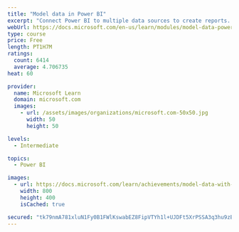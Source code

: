 ```yaml
---
title: "Model data in Power BI"
excerpt: "Connect Power BI to multiple data sources to create reports. Define the relationship between your data sources."
webUrl: https://docs.microsoft.com/en-us/learn/modules/model-data-power-bi/
type: course
price: Free
length: PT1H7M
ratings:
  count: 6414
  average: 4.706735
heat: 60

provider:
  name: Microsoft Learn
  domain: microsoft.com
  images:
    - url: /assets/images/organizations/microsoft.com-50x50.jpg
      width: 50
      height: 50

levels:
  - Intermediate

topics:
  - Power BI

images:
  - url: https://docs.microsoft.com/learn/achievements/model-data-with-power-bi-desktop-social.png
    width: 800
    height: 400
    isCached: true

secured: "tk79nmA781xluN1Fy0B1FWlKswabEZ8FipVTYh1l+UJDFt5XrPSSA3q3hu9zBzagNPtbK+JZ+Z9/0jzvClZceBYw2I5B6wW9JTfZs6Y57GEIGe2yAFamZEd2EPMBG+E/rG9Z9x+wlX/v1lnV0a2SdMEmXjrFmbsYFl53i8GCu4pXzpQJlkj9I3nE2FyxfUBj3EdqVh/FOj1msse2xsiGGN8kdcucWBI4h4iGfUoCO05eFI0GukytOGoDMEeuu0oUgVi4ottL+F+9IDZVicOB9yTIt0Ua/mlcpLMVXZb1k0kccqMggfsBl759Hb3wgKQ1/8OWpm1uCOevQt//cdoVi8Vz2ZGuEnPsEuYyQfWsTDFAUWy3HC4XqJXHt6/KoXN+TODY7va3gQKAGPy3bAF5i+w6X/9kmZYubeWlU5+ANFw=;I3V06jNqMm8ixFSeCWySHw=="
---
```



